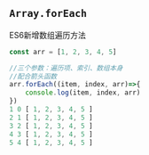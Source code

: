## `Array.forEach`

ES6新增数组遍历方法

```js
const arr = [1, 2, 3, 4, 5]

//三个参数：遍历项、索引、数组本身
//配合箭头函数
arr.forEach((item, index, arr)=>{
    console.log(item, index, arr)
})
1 0 [ 1, 2, 3, 4, 5 ]
2 1 [ 1, 2, 3, 4, 5 ]
3 2 [ 1, 2, 3, 4, 5 ]
4 3 [ 1, 2, 3, 4, 5 ]
5 4 [ 1, 2, 3, 4, 5 ]
```



